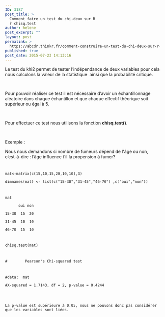 ```yaml
---
ID: 3187
post_title: >
  Comment faire un test du chi-deux sur R
  ? chisq.test
author: helene
post_excerpt: ""
layout: post
permalink: >
  https://abcdr.thinkr.fr/comment-construire-un-test-du-chi-deux-sur-r-chisq-test/
published: true
post_date: 2015-07-23 14:13:16
---
```

<p>Le test du khi2 permet de tester l’indépendance de deux variables pour cela nous calculons la valeur de la statistique  ainsi que la probabilité critique.</p><p> </p><p>Pour pouvoir réaliser ce test il est nécessaire d’avoir un échantillonnage aléatoire dans chaque échantillon et que chaque effectif théorique soit supérieur ou égal à 5.</p><p> </p><p>Pour effectuer ce test nous utilisons la fonction <b>chisq.test()</b>.</p><p> </p><p>Exemple :</p><p>Nous nous demandons si nombre de fumeurs dépend de l'âge ou non, c’est-à-dire : l’âge influence t’il la propension à fumer?</p><p> <pre><code> </p><p>mat&lt;-matrix(c(15,10,15,20,10,10),3)</p><p>dimnames(mat) &lt;- list(c("15-30","31-45","46-70") ,c("oui","non"))</p><p> </p><p>mat</p><p>      oui non</p><p>15-30  15  20</p><p>31-45  10  10</p><p>46-70  15  10</p><p> </p><p>chisq.test(mat)</p><p> </p><p>#        Pearson's Chi-squared test</p><p> </p><p>#data:  mat</p><p>#X-squared = 1.7143, df = 2, p-value = 0.4244</p><p></pre> </p><p>La p-value est supérieure à 0.05, nous ne pouvons donc pas considérer que les variables sont liées.</p>